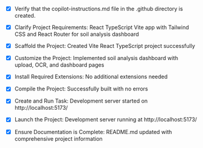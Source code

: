<!-- Use this file to provide workspace-specific custom instructions to Copilot. For more details, visit https://code.visualstudio.com/docs/copilot/copilot-customization#_use-a-githubcopilotinstructionsmd-file -->
- [x] Verify that the copilot-instructions.md file in the .github directory is created.

- [x] Clarify Project Requirements: React TypeScript Vite app with Tailwind CSS and React Router for soil analysis dashboard
	<!-- Ask for project type, language, and frameworks if not specified. Skip if already provided. -->

- [x] Scaffold the Project: Created Vite React TypeScript project successfully
	<!--
	Ensure that the previous step has been marked as completed.
	Call project setup tool with projectType parameter.
	Run scaffolding command to create project files and folders.
	Use '.' as the working directory.
	If no appropriate projectType is available, search documentation using available tools.
	Otherwise, create the project structure manually using available file creation tools.
	-->

- [x] Customize the Project: Implemented soil analysis dashboard with upload, OCR, and dashboard pages
	<!--
	Verify that all previous steps have been completed successfully and you have marked the step as completed.
	Develop a plan to modify codebase according to user requirements.
	Apply modifications using appropriate tools and user-provided references.
	Skip this step for "Hello World" projects.
	-->

- [x] Install Required Extensions: No additional extensions needed
	<!-- ONLY install extensions provided mentioned in the get_project_setup_info. Skip this step otherwise and mark as completed. -->

- [x] Compile the Project: Successfully built with no errors
	<!--
	Verify that all previous steps have been completed.
	Install any missing dependencies.
	Run diagnostics and resolve any issues.
	Check for markdown files in project folder for relevant instructions on how to do this.
	-->

- [x] Create and Run Task: Development server started on http://localhost:5173/
	<!--
	Verify that all previous steps have been completed.
	Check https://code.visualstudio.com/docs/debugtest/tasks to determine if the project needs a task. If so, use the create_and_run_task to create and launch a task based on package.json, README.md, and project structure.
	Skip this step otherwise.
	 -->

- [x] Launch the Project: Development server running at http://localhost:5173/
	<!--
	Verify that all previous steps have been completed.
	Prompt user for debug mode, launch only if confirmed.
	 -->

- [x] Ensure Documentation is Complete: README.md updated with comprehensive project information
